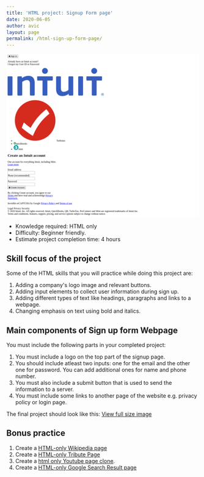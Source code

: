 ```yaml
---
title: 'HTML project: Signup Form page'
date: 2020-06-05
author: avic
layout: page
permalink: /html-sign-up-form-page/
--- 
```

<img src="https://raw.githubusercontent.com/avicndugu/practice-projects-html/master/screenshots/screencapture-ikraamg-github-io-Mint-SignUp-Replica-2020-04-02-14_16_27.jpg">
<ul>
  <li>
    Knowledge required: HTML only
  </li>
  <li>
    Difficulty: Beginner friendly.
  </li>
  <li>
    Estimate project completion time: 4 hours
  </li>
</ul>

## Skill focus of the project

<p>
  Some of the HTML skills that you will practice while doing this project are:
</p>
<ol>
  <li>
    Adding a company's logo image and relevant buttons.
  </li>
  <li>
    Adding input elements to collect user information during sign up.
  </li>
  <li>
    Adding different types of text like headings, paragraphs and links to a webpage.
  </li>
  <li>
    Changing emphasis on text using bold and italics.
  </li>
</ol>

## Main components of Sign up form Webpage 
You must include the following parts in your completed project:
<ol>
  <li>
    You must include a logo on the top part of the signup page.
  </li>
  <li>
    You should include atleast two inputs: one for the email and the other one for password. You can add additional ones for name and phone number.
  </li>
  <li>
    You must also include a submit button that is used to send the information to a server.
  </li>
  <li>
    You must include some links to another page of the website e.g. privacy policy or login page.
  </li>
</ol>

  The final project should look like this:
  <a href="https://raw.githubusercontent.com/avicndugu/practice-projects-html/master/screenshots/screencapture-ikraamg-github-io-Mint-SignUp-Replica-2020-04-02-14_16_27.jpg">View full size image</a>

##  Bonus practice
<ol>
  <li>
    Create a <a href="/html-project-wikipedia/">HTML-only Wikipedia page</a>
  </li>
  <li>
    Create a <a href="/html-projects-tribute-page/">HTML-only Tribute Page</a>
  </li>
  <li>
      Create a <a href="/html-projects-youtube-page/">html only Youtube page clone</a>.
  </li>
  <li>
      Create a <a href="/html-projects-google-search-result/">HTML-only Google Search Result page</a>
    </li>
</ol>